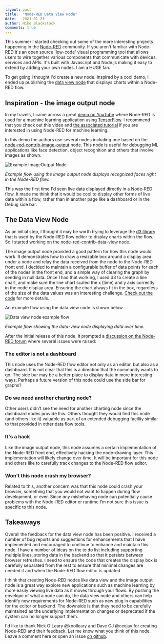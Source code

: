 ```yaml
---
layout: post
title:  "Node-RED Data View Node"
date:   2021-01-23
author: Mike Blackstock
comments: true
---
```


This summer I started checking out some of the more interesting projects happening in the [Node-RED](https://nodered.org/) community.  If you aren't familiar with Node-RED it's an open source 'low-code' visual programming tool that allows users to wire together various components that communicate with devices, services and APIs.  It's built with Javascript and Node.js making it easy to extend by adding your own nodes.  I am a HUGE fan.

To get going I thought I'd create a new node.  Inspired by a cool demo, I ended up publishing the [data view node](https://flows.nodered.org/node/node-red-contrib-data-view) that displays charts within a Node-RED flow.

## Inspiration - the image output node

In my travels, I came across a great [demo on YouTube](https://www.youtube.com/watch?v=bOdlPwWej98) where Node-RED is used for a machine learning application using [TensorFlow](https://www.tensorflow.org/).  I recommend that you check out this video and [the associated tutorial](https://developer.ibm.com/tutorials/building-a-machine-learning-node-for-node-red-using-tensorflowjs) if you are interested in using Node-RED for machine learning.

In this demo the authors use several nodes including one based on the [node-red-contrib-image-output](https://flows.nodered.org/node/node-red-contrib-image-output) node.  This node is useful for debugging ML applications like face detection, object recognition and others that involve images as shown.

![Example ImageOutput Node](https://raw.githubusercontent.com/rikukissa/node-red-contrib-image-output/master/.github/preview.png)

*Example flow using the image output node displays recognized faces right in the Node-RED flow.*

This was the first time I'd seen live data displayed directly in a Node-RED flow.  It made me think that it would be cool to display other forms of live data within a flow, rather than in another page like a dashboard or in the Debug side bar.

## The Data View Node

As an initial step, I thought it may be worth trying to leverage the [d3 library](https://d3js.org/) that is used by the Node-RED flow editor to display charts within the flow.  So I started working on the [node-red-contrib-data-view](https://flows.nodered.org/node/node-red-contrib-data-view) node.

The image output node provided a good pattern for how this node would work.  It demonstrates how to draw a resizable box around a display area under a node and relay the data received from the node to the Node-RED front end.  I decided to maintain a configurable buffer of data points for each of the nodes in the front end, and a simple way of clearing the graph by sending in null data.  Once I had that working, I used d3 to create a line chart, and make sure the line chart scaled the x (time) and y axis correctly in the node display area.  Ensuring the chart always fit in the box, regardless of the size of the data values was an interesting challenge.  [Check out the code](https://github.com/mblackstock/node-red-contrib-data-view) for more details.

An example flow using the data view node is shown below.

![Data view node example flow](https://user-images.githubusercontent.com/707704/103112409-1f14b480-460a-11eb-8695-84db53fc88c9.png)

*Example flow showing the data-view node displaying data over time.*

After the initial release of this node, it prompted a [discussion on the Node-RED forum](https://discourse.nodered.org/t/node-red-contrib-data-view/38086) where several issues were raised:

### The editor is not a dashboard
This node uses the Node-RED flow editor not only as an editor, but also as a dashboard.  It is not clear that this is a direction that the community wants to go.  The side bar may be a better place to display data in more interesting ways.  Perhaps a future version of this node could use the side bar for graphs?

### Do we need another charting node?
Other users didn't see the need for another charting node since the dashboard nodes provide this.  Others thought they would find this node (and others like it) valuable as part of an extended debugging facility similar to that provided in other data flow tools.

### It's a hack
Like the image output node, this node assumes a certain implementation of the Node-RED front end, effectively hacking the node-drawing layer. This implementation will likely change over time.  It will be important for this node and others like to carefully track changes to the Node-RED flow editor.

### Won't this node crash my browser?
Related to this, another concern was that this node could crash your browser, something that you would not want to happen during flow development, or ever.  Since *any* misbehaving node can potentially cause problems with the Node-RED editor or runtime I'm not sure this issue is specific to this node.

## Takeaways

Overall the feedback for the data view node has been positive.  I received a number of bug reports and suggestions for enhancements that I have implemented and encouraged to continue to enhance and maintain this node.  I have a number of ideas on the to do list including supporting multiple lines, storing data in the backend so that it persists between browser refreshes.  I need to ensure the code that creates the display box is carefully separated from the rest to ensure that minimal changes are needed if and when the Node-RED flow editor is updated.

I think that creating Node-RED nodes like data view and the image output node is a great way explore new applications such as machine learning by more easily viewing live data as it moves through your flows.  By pushing the envelope of what a node can do, the data view node and others can help identify new requirements for Node-RED such as new plug in capabilities for the editor or backend.  The downside is that they need to be carefully maintained as the underlying implementation changes or deprecated if the system can no longer support them.

I'd like to thank Nick O'Leary @knolleary and Dave CJ @ceejay for creating Node-RED and their feedback.  Let me know what you think of this node.  Leave a comment here or open an issue [on github](https://github.com/mblackstock/node-red-contrib-data-view).












